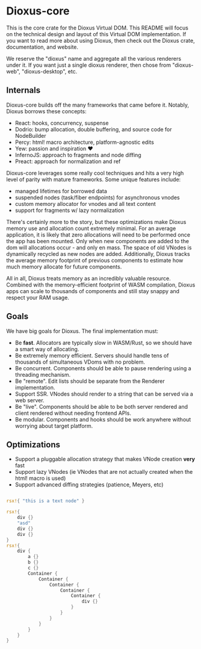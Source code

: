 # Dioxus-core

This is the core crate for the Dioxus Virtual DOM. This README will focus on the technical design and layout of this Virtual DOM implementation. If you want to read more about using Dioxus, then check out the Dioxus crate, documentation, and website.

We reserve the "dioxus" name and aggregate all the various renderers under it. If you want just a single dioxus renderer, then chose from "dioxus-web", "dioxus-desktop", etc.

## Internals

Dioxus-core builds off the many frameworks that came before it. Notably, Dioxus borrows these concepts:

- React: hooks, concurrency, suspense
- Dodrio: bump allocation, double buffering, and source code for NodeBuilder
- Percy: html! macro architecture, platform-agnostic edits
- Yew: passion and inspiration ❤️
- InfernoJS: approach to fragments and node diffing
- Preact: approach for normalization and ref

Dioxus-core leverages some really cool techniques and hits a very high level of parity with mature frameworks. Some unique features include:

- managed lifetimes for borrowed data
- suspended nodes (task/fiber endpoints) for asynchronous vnodes
- custom memory allocator for vnodes and all text content
- support for fragments w/ lazy normalization

There's certainly more to the story, but these optimizations make Dioxus memory use and allocation count extremely minimal. For an average application, it is likely that zero allocations will need to be performed once the app has been mounted. Only when new components are added to the dom will allocations occur - and only en mass. The space of old VNodes is dynamically recycled as new nodes are added. Additionally, Dioxus tracks the average memory footprint of previous components to estimate how much memory allocate for future components.

All in all, Dioxus treats memory as an incredibly valuable resource. Combined with the memory-efficient footprint of WASM compilation, Dioxus apps can scale to thousands of components and still stay snappy and respect your RAM usage.

## Goals

We have big goals for Dioxus. The final implementation must:

- Be **fast**. Allocators are typically slow in WASM/Rust, so we should have a smart way of allocating.
- Be extremely memory efficient. Servers should handle tens of thousands of simultaneous VDoms with no problem.
- Be concurrent. Components should be able to pause rendering using a threading mechanism.
- Be "remote". Edit lists should be separate from the Renderer implementation.
- Support SSR. VNodes should render to a string that can be served via a web server.
- Be "live". Components should be able to be both server rendered and client rendered without needing frontend APIs.
- Be modular. Components and hooks should be work anywhere without worrying about target platform.

## Optimizations

- Support a pluggable allocation strategy that makes VNode creation **very** fast
- Support lazy VNodes (ie VNodes that are not actually created when the html! macro is used)
- Support advanced diffing strategies (patience, Meyers, etc)

```rust

rsx!{ "this is a text node" }

rsx!{
    div {}
    "asd"
    div {}
    div {}
}
rsx!{
    div {
        a {}
        b {}
        c {}
        Container {
            Container {
                Container {
                    Container {
                        Container {
                            div {}
                        }
                    }
                }
            }
        }
    }
}




```
